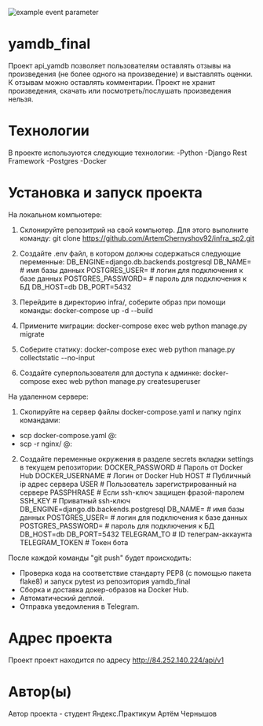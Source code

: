 ![example event parameter](https://github.com/ArtemChernyshov92/yamdb_final/actions/workflows/yamdb_workflow.yml/badge.svg?event=push)
# yamdb_final

Проект api_yamdb позволяет пользователям оставлять отзывы на произведения (не более одного на произведение) и выставлять оценки.
К отзывам можно оставлять комментарии.
Проект не хранит произведения, скачать или посмотреть/послушать произведения нельзя.

# Технологии

В проекте используются следующие технологии:
-Python
-Django Rest Framework
-Postgres
-Docker

# Установка и запуск проекта
 На локальном компьютере:
 1. Склонируйте репозитрий на свой компьютер. Для этого выполните команду:
  git clone https://github.com/ArtemChernyshov92/infra_sp2.git
 2. Создайте .env файл, в котором должны содержаться следующие переменные:
  DB_ENGINE=django.db.backends.postgresql
  DB_NAME= # имя базы данных
  POSTGRES_USER= # логин для подключения к базе данных
  POSTGRES_PASSWORD= # пароль для подключения к БД
  DB_HOST=db
  DB_PORT=5432

 3. Перейдите в директорию infra/, соберите образ при помощи команды:
  docker-compose up -d --build
 4. Примените миграции:
  docker-compose exec web python manage.py migrate
 5. Соберите статику:
  docker-compose exec web python manage.py collectstatic --no-input
 6. Создайте суперпользователя для доступа к админке:
  docker-compose exec web python manage.py createsuperuser

На удаленном сервере:
 1. Cкопируйте на сервер файлы docker-compose.yaml и папку nginx командами:
 - scp docker-compose.yaml  <user>@<server-ip>:
 - scp -r nginx/ <user>@<server-ip>:

 2. Создайте переменные окружения в разделе secrets вкладки settings в текущем репозитории:
  DOCKER_PASSWORD # Пароль от Docker Hub
  DOCKER_USERNAME # Логин от Docker Hub
  HOST # Публичный ip адрес сервера
  USER # Пользователь зарегистрированный на сервере
  PASSPHRASE # Если ssh-ключ защищен фразой-паролем
  SSH_KEY # Приватный ssh-ключ
  DB_ENGINE=django.db.backends.postgresql
  DB_NAME= # имя базы данных
  POSTGRES_USER= # логин для подключения к базе данных
  POSTGRES_PASSWORD= # пароль для подключения к БД
  DB_HOST=db
  DB_PORT=5432
  TELEGRAM_TO # ID телеграм-аккаунта
  TELEGRAM_TOKEN # Токен бота


После каждой команды "git push" будет происходить:
 - Проверка кода на соответствие стандарту PEP8 (с помощью пакета flake8) и запуск pytest из репозитория yamdb_final
 - Сборка и доставка докер-образов на Docker Hub.
 - Автоматический деплой.
 - Отправка уведомления в Telegram.

# Адрес проекта
 Проект проект находится по адресу http://84.252.140.224/api/v1

# Автор(ы)
 Автор проекта - студент Яндекс.Практикум Артём Чернышов 